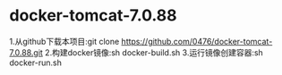# docker-tomcat-7.0.88
1.从github下载本项目:git clone https://github.com/0476/docker-tomcat-7.0.88.git
2.构建docker镜像:sh docker-build.sh
3.运行镜像创建容器:sh docker-run.sh
